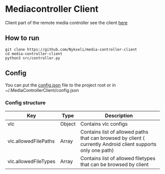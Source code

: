# Mediacontroller Client

Client part of the remote media controller see the client [here](https://github.com/Nykseli/android-media-controller)

## How to run

```
git clone https://github.com/Nykseli/media-controller-client
cd media-controller-client
python3 src/controller.py
```

## Config

You can put the [config.json](https://github.com/Nykseli/media-controller-client/blob/master/config.json.example) file to the project root or in ~/.MediaControllerClient/config.json

### Config structure

| Key | Type | Description |
|-----| -----| ------      |
| vlc |Object| Contains vlc configs|
| vlc.allowedFilePaths | Array | Contains list of allowed paths that can browsed by client ( currently Android client supports only one path) |
| vlc.allowedFileTypes | Array | Contains list of allowed filetypes that can be browsed by client|

